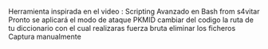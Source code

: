Herramienta inspirada en el video : Scripting Avanzado en Bash from s4vitar
Pronto se aplicará el modo de ataque PKMID 
cambiar del codigo la ruta de tu diccionario con el cual realizaras fuerza bruta 
eliminar los ficheros Captura manualmente
